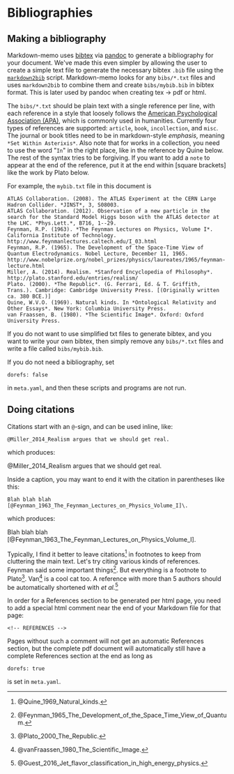 Bibliographies
===============================================================================

<!-- PAGETOC -->

Making a bibliography
-------------------------------------------------------------------------------

Markdown-memo uses [bibtex](https://en.wikipedia.org/wiki/BibTeX) 
via [pandoc](http://pandoc.org/) to generate a bibliography for your document.
We've made this even simpler by allowing the user to create a simple text
file to generate the necessary bibtex `.bib` file using the
[`markdown2bib`](https://github.com/rreece/markdown2bib) script.
Markdown-memo looks for any `bibs/*.txt` files and uses `markdown2bib`
to combine them and create `bibs/mybib.bib` in bibtex format.
This is later used by pandoc when creating tex $\rightarrow$ pdf
or html.

The `bibs/*.txt` should be plain text with a single reference per line,
with each reference in a style that loosely follows the
[American Psychological Association (APA)](http://www.library.arizona.edu/search/reference/citation-apa.html),
which is commonly used in humanities.
Currently four types of references are supported: `article`, `book`, `incollection`, and `misc`.
The journal or book titles need to be in markdown-style *emphasis*, meaning `*Set Within Asterixis*`. 
Also note that for works in a collection, you need to use the word "`In`"
in the right place, like in the reference by Quine below.
The rest of the syntax tries to be forgiving.
If you want to add a `note` to appear at the end of the reference,
put it at the end within [square brackets] like the work by
Plato below.

For example, the `mybib.txt` file in this document is

    ATLAS Collaboration. (2008). The ATLAS Experiment at the CERN Large Hadron Collider. *JINST*, 3, S08003.
    ATLAS Collaboration. (2012). Observation of a new particle in the search for the Standard Model Higgs boson with the ATLAS detector at the LHC. *Phys.Lett.*, B716, 1--29.
    Feynman, R.P. (1963). *The Feynman Lectures on Physics, Volume I*. California Institute of Technology. http://www.feynmanlectures.caltech.edu/I_03.html
    Feynman, R.P. (1965). The Development of the Space-Time View of Quantum Electrodynamics. Nobel Lecture, December 11, 1965. http://www.nobelprize.org/nobel_prizes/physics/laureates/1965/feynman-lecture.html
    Miller, A. (2014). Realism. *Stanford Encyclopedia of Philosophy*. http://plato.stanford.edu/entries/realism/
    Plato. (2000). *The Republic*. (G. Ferrari, Ed. & T. Griffith, Trans.). Cambridge: Cambridge University Press. [(Originally written ca. 380 BCE.)]
    Quine, W.V.O. (1969). Natural kinds. In *Ontological Relativity and Other Essays*. New York: Columbia University Press.
    van Fraassen, B. (1980). *The Scientific Image*. Oxford: Oxford University Press.

If you do not want to use simplified txt files to generate bibtex,
and you want to write your own bibtex,
then simply remove any `bibs/*.txt` files
and write a file called `bibs/mybib.bib`.

If you do not need a bibliography, set

    dorefs: false

in `meta.yaml`, and then these scripts and programs are not run.


Doing citations
-------------------------------------------------------------------------------

Citations start with an `@`-sign, and can be used inline, like:

    @Miller_2014_Realism argues that we should get real.

which produces:

@Miller_2014_Realism argues that we should get real.

Inside a caption, you may want to end it with the citation in parentheses
like this:

    Blah blah blah [@Feynman_1963_The_Feynman_Lectures_on_Physics_Volume_I]\.

which produces:

Blah blah blah [@Feynman_1963_The_Feynman_Lectures_on_Physics_Volume_I]\.

Typically, I find it better to leave citations[^Quine1969] in footnotes to keep from
cluttering the main text.
Let's try citing various kinds of references.
Feynman said some important things[^Feynman1965].
But everything is a footnote to Plato[^Plato2000].
Van[^vanFraassen1980] is a cool cat too.
A reference with more than 5 authors should be automatically shortened with
*et al.*[^Guest2016]

In order for a References section to be generated per html page, you need to
add a special html comment near the end of your Markdown file for that page:

    <!-- REFERENCES -->

Pages without such a comment will not get an automatic References section,
but the complete pdf document will automatically still have a complete References
section at the end as long as

    dorefs: true

is set in `meta.yaml`.



[^Feynman1963]: @Feynman_1963_The_Feynman_Lectures_on_Physics_Volume_I\, ch. 3.

[^Feynman1965]: @Feynman_1965_The_Development_of_the_Space_Time_View_of_Quantum\.

[^Guest2016]: @Guest_2016_Jet_flavor_classification_in_high_energy_physics\.

[^Miller2014]: @Miller_2014_Realism\. See also "[Philosophical realism](https://en.wikipedia.org/wiki/Philosophical_realism)" - Wikipedia.

[^Plato2000]: @Plato_2000_The_Republic\.

[^Quine1969]: @Quine_1969_Natural_kinds\.

[^vanFraassen1980]: @vanFraassen_1980_The_Scientific_Image\.


<!-- REFERENCES -->


